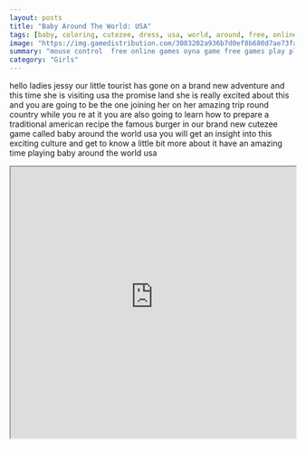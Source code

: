 ```yaml
---
layout: posts
title: "Baby Around The World: USA"
tags: [baby, coloring, cutezee, dress, usa, world, around, free, online, games, oyna, game, free, games, play, play, games]
image: "https://img.gamedistribution.com/3083202a936b7d0ef8b680d7ae73fa1a.jpg"
summary: "mouse control  free online games oyna game free games play play games"
category: "Girls"
---
```


hello ladies jessy our little tourist has gone on a brand new adventure and this time she is visiting usa the promise land she is really excited about this and you are going to be the one joining her on her amazing trip round country while you re at it you are also going to learn how to prepare a traditional american recipe the famous burger in our brand new cutezee game called baby around the world usa you will get an insight into this exciting culture and get to know a little bit more about it have an amazing time playing baby around the world usa

<iframe width="100%" height="480px;" src="https://flash.gamedistribution.com?game=3083202a936b7d0ef8b680d7ae73fa1a"></iframe>